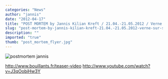```yaml
---
categories: "News"
author: "jannis"
date: "2012-04-17"
title: "POST MORTEM by Jannis Kilian Kreft / 21.04.-21.05.2012 / Verne sur Seiche, France"
slug: "post-mortem-by-jannis-kilian-kreft-21.04.-21.05.2012-verne-sur-seiche-france"
description: ""
imported: "true"
thumb: "post_mortem_flyer.jpg"
---
```



![postmortem jannis](post_mortem_flyer.jpg) 

http://www.bouillants.fr/teaser-video
http://www.youtube.com/watch?v=J3qOobiHw3Y

